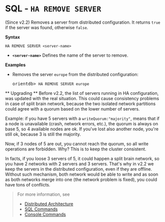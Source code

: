 # SQL - `HA REMOVE SERVER`

(Since v2.2) Removes a server from distributed configuration. It returns `true` if the server was found, otherwise `false`.

**Syntax**

```
HA REMOVE SERVER <server-name>
```

- **`<server-name>`** Defines the name of the server to remove.


**Examples**

- Removes the server `europe` from the distributed configuration:

  <pre>
  orientdb> <code class='lang-sql userinput'>HA REMOVE SERVER europe</code>
  </pre>

** Upgrading **
Before v2.2, the list of servers running in HA configuration, was updated with the real situation. This could cause consistency problems in case of split brain network, because the two isolated network partitions could agree with a quorum based on the lower number of servers.

Example: if you have 5 servers with a `writeQuorum:"majority"`, means that if a node is unavailable (crash, network errors, etc.), the quorum is always on base 5, so 4 available nodes are ok. If you've lost also another node, you're still ok, because 3 is still the majority.

Now, if 3 nodes of 5 are out, you cannot reach the quorum, so all write operations are forbidden. Why? This is to keep the cluster consistent.

In facts, if you loose 3 servers of 5, it could happen a split brain network, so you have 2 networks with 2 servers and 3 servers. That's why in v2.2 we keep the servers in the distributed configuration, even if they are offline. Without such mechanism, both network would be able to write and as soon as both networks merge into one (the network problem is fixed), you could have tons of conflicts.


>For more information, see
>- [Distributed Architecture](Distributed-Architecture.md)
>- [SQL Commands](SQL.md)
>- [Console Commands](Console-Commands.md)
